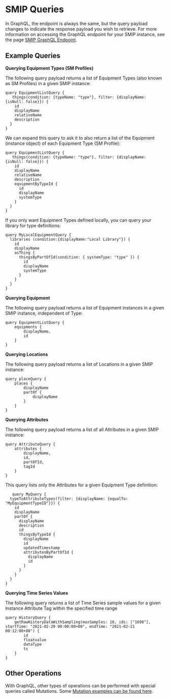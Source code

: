 # SMIP Queries

In GraphQL, the endpoint is always the same, but the query payload changes to indicate the response payload you wish to retrieve. For more information on accessing the GraphQL endpoint for your SMIP instance, see the page [SMIP GraphQL Endpoint](smip-graphql.md).

## Example Queries

**<a name="query-types">Querying Equipment Types (SM Profiles)**

The following query payload returns a list of Equipment Types (also known as SM Profiles) in a given SMIP instance:

```
query EquipmentListQuery {
   things(condition: {typeName: "type"}, filter: {displayName: {isNull: false}}) {
    id
    displayName
    relativeName
    description
  }
}
```

We can expand this query to ask it to also return a list of the Equipment (instance object) of each Equipment Type (SM Profile):

```
query EquipmentListQuery {
   things(condition: {typeName: "type"}, filter: {displayName: {isNull: false}}) {
    id
    displayName
    relativeName
    description
    equipmentByTypeId {
      id
      displayName
      systemType
    }
  }
}
```

If you only want Equipment Types defined locally, you can query your library for type definitions:

```
query MyLocalEquipmentQuery {
  libraries (condition:{displayName:"Local Library"}) {
    id
    displayName
    asThing {
      thingsByPartOfId(condition: { systemType: "type" }) {
        id
        displayName
        systemType
      }
    }
  }
}
```


**<a name="query-equipment">Querying Equipment**

The following query payload returns a list of Equipment instances in a given SMIP instance, independent of Type:

```
query EquipmentListQuery { 
    equipments { 
        displayName, 
        id 
    }   
}
```

**<a name="query-locations">Querying Locations**

The following query payload returns a list of Locations in a given SMIP instance:

```
query placeQuery {  
    places {        
        displayName      
        partOf {        
            displayName      
        }    
    }
}
```

**<a name="query-attributes">Querying Attributes**

The following query payload returns a list of all Attributes in a given SMIP instance:

```
query AttributeQuery { 
    attributes { 
        displayName, 
        id, 
        partOfId, 
        tagId 
    }  
}
```
   
This query lists only the Attributes for a given Equipment Type definition:

```
   query MyQuery {
  typeToAttributeTypes(filter: {displayName: {equalTo: "MyEquipmentTypeID"}}) {
    id
    displayName
    partOf {
      displayName
      description
      id
      thingsByTypeId {
        displayName
        id
        updatedTimestamp
        attributesByPartOfId {
          displayName
          id
        }
      }
    }
  }
}
```

**<a name="query-timeseries">Querying Time Series Values**

The following query returns a list of Time Series sample values for a given Instance Attribute Tag within the specified time range

```
query HistoryQuery {
    getRawHistoryDataWithSampling(maxSamples: 10, ids: ["1690"], startTime: "2021-02-20 00:00:00+00", endTime: "2021-02-21 00:12:00+00") {
        id
        floatvalue
        dataType
        ts
    }
}
```

## Other Operations

With GraphQL, other types of operations can be performed with special queries called Mutations. Some  [Mutation examples can be found here](mutations.md).
